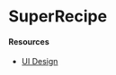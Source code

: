 # SuperRecipe

#### Resources
- [UI Design](https://cdn.dribbble.com/users/4859/screenshots/6685757/foodima_dr.png)